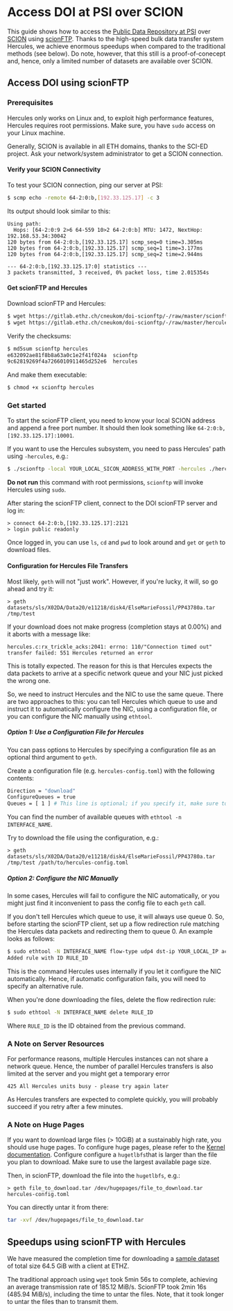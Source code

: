 # Access DOI at PSI over SCION

This guide shows how to access the [Public Data Repository at PSI](https://doi.psi.ch/) over
[SCION](https://www.scion-architecture.net/) using [scionFTP](https://github.com/elwin/scionFTP).
Thanks to the high-speed bulk data transfer system Hercules, we achieve enormous speedups when compared to the
traditional methods (see below). 
Do note, however, that this still is a proof-of-conecept and, hence, only a limited number of datasets are available
over SCION. 

## Access DOI using scionFTP

### Prerequisites

Hercules only works on Linux and, to exploit high performance features, Hercules requires root permissions.
Make sure, you have `sudo` access on your Linux machine.

Generally, SCION is available in all ETH domains, thanks to the SCI-ED project.
Ask your network/system administrator to get a SCION connection.

#### Verify your SCION Connectivity

To test your SCION connection, ping our server at PSI:
 
```bash
$ scmp echo -remote 64-2:0:b,[192.33.125.17] -c 3
```

Its output should look similar to this:

```
Using path:
  Hops: [64-2:0:9 2>6 64-559 10>2 64-2:0:b] MTU: 1472, NextHop: 192.168.53.34:30042
120 bytes from 64-2:0:b,[192.33.125.17] scmp_seq=0 time=3.305ms
120 bytes from 64-2:0:b,[192.33.125.17] scmp_seq=1 time=3.177ms
120 bytes from 64-2:0:b,[192.33.125.17] scmp_seq=2 time=2.944ms

--- 64-2:0:b,[192.33.125.17:0] statistics ---
3 packets transmitted, 3 received, 0% packet loss, time 2.015354s
```

#### Get scionFTP and Hercules

Download scionFTP and Hercules:

```bash
$ wget https://gitlab.ethz.ch/cneukom/doi-scionftp/-/raw/master/scionftp -o ./scionftp
$ wget https://gitlab.ethz.ch/cneukom/doi-scionftp/-/raw/master/hercules -o ./hercules
```

Verify the checksums:

```bash
$ md5sum scionftp hercules
e632092ae81f8b8a63a0c1e2f41f024a  scionftp
9c62819269f4a7266010911465d252e6  hercules
```

And make them executable:

```bash
$ chmod +x scionftp hercules
```

### Get started

To start the scionFTP client, you need to know your local SCION address and append a free port number.
It should then look something like `64-2:0:b,[192.33.125.17]:10001`.

If you want to use the Hercules subsystem, you need to pass Hercules' path using `-hercules`, e.g.:

```bash
$ ./scionftp -local YOUR_LOCAL_SICON_ADDRESS_WITH_PORT -hercules ./hercules
```

**Do not run** this command with root permissions, `scionftp` will invoke Hercules using `sudo`.

After staring the scionFTP client, connect to the DOI scionFTP server and log in:

```
> connect 64-2:0:b,[192.33.125.17]:2121
> login public readonly
```

Once logged in, you can use `ls`, `cd` and `pwd` to look around and `get` or `geth` to download files.

#### Configuration for Hercules File Transfers

Most likely, `geth` will not "just work".
However, if you're lucky, it will, so go ahead and try it:

```
> geth datasets/sls/X02DA/Data20/e11218/disk4/ElseMarieFossil/PP43780a.tar /tmp/test
```

If your download does not make progress (completion stays at 0.00%) and it aborts with a message like:

```
hercules.c:rx_trickle_acks:2041: errno: 110/"Connection timed out"
transfer failed: 551 Hercules returned an error
```

This is totally expected.
The reason for this is that Hercules expects the data packets to arrive at a specific network queue and your NIC just
picked the wrong one.

So, we need to instruct Hercules and the NIC to use the same queue.
There are two approaches to this:
you can tell Hercules which queue to use and instruct it to automatically configure the NIC, using a configuration file,
or you can configure the NIC manually using `ethtool`.

##### Option 1: Use a Configuration File for Hercules

You can pass options to Hercules by specifying a configuration file as an optional third argument to `geth`.

Create a configuration file (e.g. `hercules-config.toml`) with the following contents:

```bash
Direction = "download"
ConfigureQueues = true
Queues = [ 1 ] # This line is optional; if you specify it, make sure to use valid queue number
```

You can find the number of available queues with `ethtool -n INTERFACE_NAME`.

Try to download the file using the configuration, e.g.:

```
> geth datasets/sls/X02DA/Data20/e11218/disk4/ElseMarieFossil/PP43780a.tar /tmp/test /path/to/hercules-config.toml
```

##### Option 2: Configure the NIC Manually

In some cases, Hercules will fail to configure the NIC automatically, or you might just find it inconvenient to pass the
config file to each `geth` call.

If you don't tell Hercules which queue to use, it will always use queue 0.
So, before starting the scionFTP client, set up a flow redirection rule matching the Hercules data packets and
redirecting them to queue 0.
An example looks as follows:

```bash
$ sudo ethtool -N INTERFACE_NAME flow-type udp4 dst-ip YOUR_LOCAL_IP action 0
Added rule with ID RULE_ID
``` 

This is the command Hercules uses internally if you let it configure the NIC automatically.
Hence, if automatic configuration fails, you will need to specify an alternative rule.

When you're done downloading the files, delete the flow redirection rule:

```bash
$ sudo ethtool -N INTERFACE_NAME delete RULE_ID
```

Where `RULE_ID` is the ID obtained from the previous command.

### A Note on Server Resources

For performance reasons, multiple Hercules instances can not share a network queue.
Hence, the number of parallel Hercules transfers is also limited at the server and you might get a temporary error

```
425 All Hercules units busy - please try again later
```

As Hercules transfers are expected to complete quickly, you will probably succeed if you retry after a few minutes.

### A Note on Huge Pages

If you want to download large files (> 10GiB) at a sustainably high rate, you should use huge pages.
To configure huge pages, please refer to the
[Kernel documentation](https://www.kernel.org/doc/Documentation/vm/hugetlbpage.txt).
Configure configure a `hugetlbfs`that is larger than the file you plan to download.
Make sure to use the largest available page size.

Then, in scionFTP, download the file into the `hugetlbfs`, e.g.:

```
> geth file_to_download.tar /dev/hugepages/file_to_download.tar hercules-config.toml
```

You can directly untar it from there:

```bash
tar -xvf /dev/hugepages/file_to_download.tar
```

## Speedups using scionFTP with Hercules

We have measured the completion time for downloading a 
[sample dataset](https://doi2.psi.ch/datasets/sls/X02DA/Data20/e11218/disk4/ElseMarieFossil/) of total size 64.5 GiB
with a client at ETHZ.

The traditional approach using `wget` took 5min 56s to complete, achieving an average transmission rate of 185.12 MiB/s.
ScionFTP took 2min 16s (485.94 MiB/s), including the time to untar the files.
Note, that it took longer to untar the files than to transmit them. 

